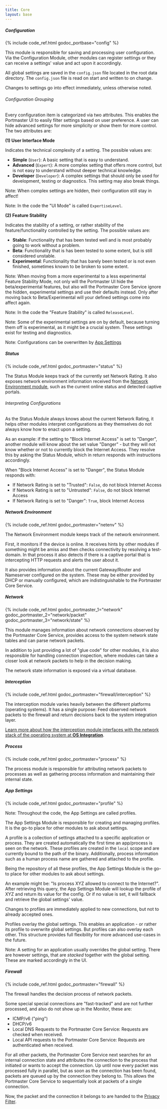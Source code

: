 ```yaml
---
title: Core
layout: base
---
```


##### Configuration

{% include code_ref.html godoc_portbase="config" %}

This module is responsible for saving and processing user configuration. Via the Configuration Module, other modules can register settings or they can receive a settings' value and act upon it accordingly.

All global settings are saved in the `config.json` file located in the root data directory. The `config.json` file is read on start and written to on change.

Changes to settings go into effect immediately, unless otherwise noted.

###### Configuration Grouping

Every configuration item is categorized via two attributes. This enables the Portmaster UI to easily filter settings based on user preference. A user can hide advanced settings for more simplicity or show them for more control. The two attributes are:

**(1) User Interface Mode**

Indicates the technical complexity of a setting. The possible values are:

- **Simple** (`User`): A basic setting that is easy to understand.
- **Advanced** (`Expert`): A more complex setting that offers more control, but is not easy to understand without deeper technical knowledge.
- **Developer** (`Developer`): A complex settings that should only be used for development, testing or diagnostics. This setting may also break things.

Note: When complex settings are hidden, their configuration still stay in affect!

Note: In the code the "UI Mode" is called `ExpertiseLevel`.

**(2) Feature Stability**

Indicates the stability of a setting, or rather stability of the feature/functionality controlled by the setting. The possible values are:

- **Stable**: Functionality that has been tested well and is most probably going to work without a problem.
- **Beta**: Functionality that is has been tested to some extent, but is still considered unstable.
- **Experimental**: Functionality that has barely been tested or is not even finished, sometimes known to be broken to some extent.

Note: When moving from a more experimental to a less experimental Feature Stability Mode, not only will the Portmaster UI hide the beta/experimental features, but also will the Portmaster Core Service ignore the hidden, experimental settings and use their defaults instead. Only after moving back to Beta/Experimental will your defined settings come into affect again.

Note: In the code the "Feature Stability" is called `ReleaseLevel`.

Note: Some of the experimental settings are on by default, because turning them off is experimental, as it might be a crucial system. These settings exist for testing and diagnostics.

Note: Configurations can be overwritten by [App Settings](#app-settings)

##### Status

{% include code_ref.html godoc_portmaster="status" %}

The Status Module keeps track of the currently set Network Rating. It also exposes network environment information received from the [Network Environment module](#network-environment), such as the current online status and detected captive portals.

###### Interpreting Configurations

As the Status Module always knows about the current Network Rating, it helps other modules interpret configurations as they themselves do not always know how to enact upon a setting.

As an example: if the setting to "Block Internet Access" is set to "Danger", another module will know about the set value "Danger" - but they will not know whether or not to currently block the Internet Access. They resolve this by asking the Status Module, which in return responds with instructions accordingly.

When "Block Internet Access" is set to "Danger", the Status Module responds with:

- If Network Rating is set to "Trusted": `False`, do not block Internet Access
- If Network Rating is set to "Untrusted": `False`, do not block Internet Access
- If Network Rating is set to "Danger": `True`, block Internet Access

##### Network Environment

{% include code_ref.html godoc_portmaster="netenv" %}

The Network Environment module keeps track of the network environment.

First, it monitors if the device is online. It receives hints by other modules if something might be amiss and then checks connectivity by resolving a test-domain. In that process it also detects if there is a captive portal that is intercepting HTTP requests and alerts the user about it.

It also provides information about the current Gateway/Router and Nameserver configured on the system. These may be either provided by DHCP or manually configured, which are indistinguishable to the Portmaster Core Service.

##### Network

{% include code_ref.html godoc_portmaster_1="network" godoc_portmaster_2="network/packet" godoc_portmaster_3="network/state" %}

This module manages information about network connections observed by the Portmaster Core Service, provides access to the system network state tables and can parse network packets.

In addition to just providing a lot of "glue code" for other modules, it is also responsible for handling connection inspection, where modules can take a closer look at network packets to help in the decision making.

The network state information is exposed via a virtual database.

##### Interception

{% include code_ref.html godoc_portmaster="firewall/interception" %}

The interception module varies heavily between the different platforms (operating systems). It has a single purpose: Feed observed network packets to the firewall and return decisions back to the system integration layer.

[Learn more about how the interception module interfaces with the network stack of the operating system at **OS Integration**](../../os-integration/).

##### Process

{% include code_ref.html godoc_portmaster="process" %}

The process module is responsible for attributing network packets to processes as well as gathering process information and maintaining their internal state.

##### App Settings

{% include code_ref.html godoc_portmaster="profile" %}

Note: Throughout the code, the App Settings are called profiles.

The App Settings Module is responsible for creating and managing profiles. It is the go-to place for other modules to ask about settings.

A profile is a collection of settings attached to a specific application or process. They are created automatically the first time an app/process is seen on the network. These profiles are created in the `local` scope and are currently bound to the path of the binary. Additionally, process information such as a human process name are gathered and attached to the profile.

Being the repository of all these profiles, the App Settings Module is the go-to place for other modules to ask about settings.

An example might be: "Is process XYZ allowed to connect to the Internet?". After retrieving this query, the App Settings Module will lookup the profile of XYZ and return its value for the config. Or if no value is set, it will fallback and retrieve the global settings' value.

Changes to profiles are immediately applied to new connections, but not to already accepted ones.

Profiles overlay the global settings. This enables an application - or rather its profile to overwrite global settings. But profiles can also overlay each other. This structure provides full flexibility for more advanced use-cases in the future.

Note: A setting for an application usually overrides the global setting. There are however settings, that are _stacked_ together with the global setting. These are marked accordingly in the UI.

##### Firewall

{% include code_ref.html godoc_portmaster="firewall" %}

The firewall handles the decision process of network packets.

Some special special connections are "fast-tracked" and are not further processed, and also do not show up in the Monitor, these are:

- ICMP/v6 ("ping")
- DHCP/v6
- Local DNS Requests to the Portmaster Core Service: Requests are checked when received.
- Local API requests to the Portmaster Core Service: Requests are authenticated when received.

For all other packets, the Portmaster Core Service next searches for an internal connection state and attributes the connection to the process that initiated or wants to accept the connection. Up until now every packet was processed fully in parallel, but as soon as the connection has been found, packets are queued up by the connection they belong to. This allows the Portmaster Core Service to sequentially look at packets of a single connection.

Now, the packet and the connection it belongs to are handed to the [Privacy Filter](../privacy-filter/).

